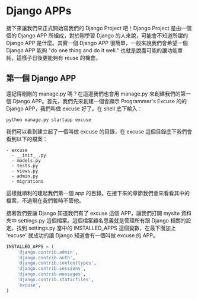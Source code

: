 # Django APPs

接下來讓我們來正式開始寫我們的 Django Project 吧！Django Project 是由一個個的 Django APP 所組成，對於剛學習 Django 的人來說，可能會不知道所謂的 Django APP 是什麼。其實一個 Django APP 很簡單，一般來說我們會希望一個 Django APP 能夠 "do one thing and do it well." 也就是說盡可能的讓功能單純，這樣子日後更能夠有 reuse 的機會。

## 第一個 Django APP

還記得剛剛的 manage.py 嗎？在這邊我們也會用 manage.py 來創建我們的第一個 Django APP。首先，我們先來創建一個會顯示 Programmer's Excuse 的的 Django APP，我們叫做 excuse 好了。在 shell 底下輸入：

```
python manage.py startapp excuse
```

我們可以看到建立起了一個叫做 excuse 的目錄，在 excuse 這個目錄底下我們會看到以下的檔案：

```
- excuse
  - __init__.py
  - models.py
  - tests.py
  - views.py
  - admin.py
  - migrations
```

這樣就順利的建起我們第一個 app 的目錄。在接下來的章節我們會來看看其中的檔案，不過現在我們暫時不管他。

接著我們要讓 Django 知道我們有了 excuse 這個 APP，讓我們打開 mysite 資料夾中 settings.py 這個檔案。這個檔案顧名思義就是管理所有跟 Django 相關的設定。找到 settings.py 當中的 INSTALLED_APPS 這個變數，在最下面加上 'excuse' 就成功的讓 Django 知道會有一個叫做 excuse 的 APP。

```python
INSTALLED_APPS = (
    'django.contrib.admin',
    'django.contrib.auth',
    'django.contrib.contenttypes',
    'django.contrib.sessions',
    'django.contrib.messages',
    'django.contrib.staticfiles',
    'excuse',
)
```
